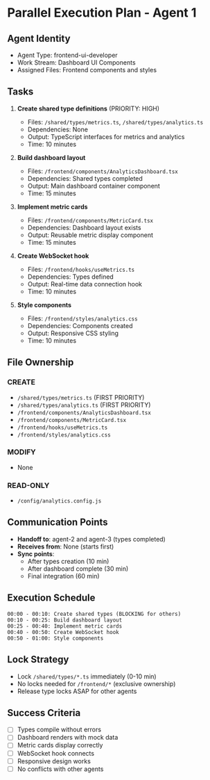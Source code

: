 # Parallel Execution Plan - Agent 1

## Agent Identity
- Agent Type: frontend-ui-developer
- Work Stream: Dashboard UI Components
- Assigned Files: Frontend components and styles

## Tasks
1. **Create shared type definitions** (PRIORITY: HIGH)
   - Files: `/shared/types/metrics.ts`, `/shared/types/analytics.ts`
   - Dependencies: None
   - Output: TypeScript interfaces for metrics and analytics
   - Time: 10 minutes

2. **Build dashboard layout**
   - Files: `/frontend/components/AnalyticsDashboard.tsx`
   - Dependencies: Shared types completed
   - Output: Main dashboard container component
   - Time: 15 minutes

3. **Implement metric cards**
   - Files: `/frontend/components/MetricCard.tsx`
   - Dependencies: Dashboard layout exists
   - Output: Reusable metric display component
   - Time: 15 minutes

4. **Create WebSocket hook**
   - Files: `/frontend/hooks/useMetrics.ts`
   - Dependencies: Types defined
   - Output: Real-time data connection hook
   - Time: 10 minutes

5. **Style components**
   - Files: `/frontend/styles/analytics.css`
   - Dependencies: Components created
   - Output: Responsive CSS styling
   - Time: 10 minutes

## File Ownership
### CREATE
- `/shared/types/metrics.ts` (FIRST PRIORITY)
- `/shared/types/analytics.ts` (FIRST PRIORITY)
- `/frontend/components/AnalyticsDashboard.tsx`
- `/frontend/components/MetricCard.tsx`
- `/frontend/hooks/useMetrics.ts`
- `/frontend/styles/analytics.css`

### MODIFY
- None

### READ-ONLY
- `/config/analytics.config.js`

## Communication Points
- **Handoff to**: agent-2 and agent-3 (types completed)
- **Receives from**: None (starts first)
- **Sync points**: 
  - After types creation (10 min)
  - After dashboard complete (30 min)
  - Final integration (60 min)

## Execution Schedule
```
00:00 - 00:10: Create shared types (BLOCKING for others)
00:10 - 00:25: Build dashboard layout
00:25 - 00:40: Implement metric cards  
00:40 - 00:50: Create WebSocket hook
00:50 - 01:00: Style components
```

## Lock Strategy
- Lock `/shared/types/*.ts` immediately (0-10 min)
- No locks needed for `/frontend/*` (exclusive ownership)
- Release type locks ASAP for other agents

## Success Criteria
- [ ] Types compile without errors
- [ ] Dashboard renders with mock data
- [ ] Metric cards display correctly
- [ ] WebSocket hook connects
- [ ] Responsive design works
- [ ] No conflicts with other agents